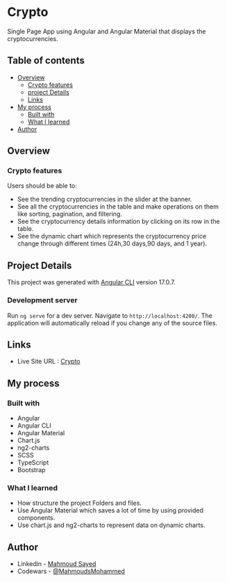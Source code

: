 # Crypto

Single Page App using Angular and Angular Material that displays the cryptocurrencies.

## Table of contents

- [Overview](#overview)
  - [Crypto features](#Crypto-features)
  - [project Details](#Project-Details)
  - [Links](#links)
- [My process](#my-process)
  - [Built with](#built-with)
  - [What I learned](#what-i-learned)
- [Author](#author)

## Overview

### Crypto features

Users should be able to:

- See the trending cryptocurrencies in the slider at the banner.
- See all the cryptocurrencies in the table and make operations on them like sorting, pagination, and filtering.
- See the cryptocurrency details information by clicking on its row in the table.
- See the dynamic chart which represents the cryptocurrency price change through different times (24h,30 days,90 days, and 1 year).

## Project Details

This project was generated with [Angular CLI](https://github.com/angular/angular-cli) version 17.0.7.

### Development server

Run `ng serve` for a dev server. Navigate to `http://localhost:4200/`. The application will automatically reload if you change any of the source files.

## Links

- Live Site URL : [Crypto](https://crypto-bd392.web.app)

## My process

### Built with

- Angular
- Angular CLI
- Angular Material
- Chart.js
- ng2-charts
- SCSS
- TypeScript
- Bootstrap

### What I learned

- How structure the project Folders and files.
- Use Angular Material which saves a lot of time by using provided components. 
- Use chart.js and ng2-charts to represent data on dynamic charts. 

## Author

- Linkedin - [Mahmoud Sayed](https://www.linkedin.com/in/mahmoud-sayed-b85536217/)
- Codewars - [@MahmoudsMohammed](https://www.codewars.com/users/MahmoudsMohammed)
